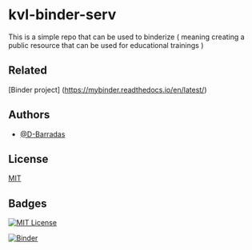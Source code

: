 # kvl-binder-serv
  This is a simple repo that can be used to binderize ( meaning creating a public resource that can be used for educational trainings )  
## Related

[Binder project] (https://mybinder.readthedocs.io/en/latest/)
<!-- [KAUST]https://jbinder.kaust.edu.sa/user/kaust-vislab-kvl-binder-serv-48uqvcgj/lab -->

## Authors

- [@D-Barradas](https://www.github.com/D-Barradas)


## License

[MIT](https://choosealicense.com/licenses/mit/)


## Badges


[![MIT License](https://img.shields.io/badge/License-MIT-green.svg)](https://choosealicense.com/licenses/mit/) 

<!--  [![Binder](https://mybinder.org/badge_logo.svg)](https://mybinder.org/v2/gh/kaust-vislab/kvl-binder-serv/HEAD) -->
[![Binder](https://mybinder.org/badge_logo.svg)](https://binder.kaust.edu.sa/v2/gh/kaust-vislab/kvl-binder-serv/HEAD)
